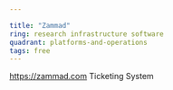 ```yaml
---

title: "Zammad"
ring: research infrastructure software
quadrant: platforms-and-operations
tags: free
---
```

https://zammad.com
Ticketing System
